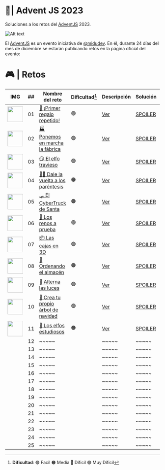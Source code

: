 # 🎄| Advent JS 2023

Soluciones a los retos del [AdventJS](https://adventjs.dev/) 2023.

![Alt text](./lib/rank.png)

El [AdventJS](https://adventjs.dev/) es un evento iniciativa de
[@midudev](https://midu.dev/). En él, durante 24 días del mes de diciembre se
estarán publicando retos en la página oficial del evento:

# 🎮 | Retos

| IMG                                                                                               | ##  | Nombre del reto                                                                  | Dificultad[^1] | Descripción                                                                       | Solución                                                                        | Tets                                                                              |
| ------------------------------------------------------------------------------------------------- | :-: | -------------------------------------------------------------------------------- | -------------- | --------------------------------------------------------------------------------- | ------------------------------------------------------------------------------- | --------------------------------------------------------------------------------- |
| <img src="https://adventjs.dev/challenges-2023/1.png" width="50" style="object-fit: contain;" />  | 01  | [🎁 ¡Primer regalo repetido!](https://adventjs.dev/es/challenges/2023/1)         | 🟢             | [Ver](https://github.com/jdnarvaez0/AdventJs-2023/blob/main/src/challenges/01.md) | [SPOILER](https://github.com/jdnarvaez0/AdventJs-2023/blob/main/src/code/01.ts) | [Test](https://github.com/jdnarvaez0/AdventJs-2023/blob/main/src/test/01.spec.ts) |
| <img src="https://adventjs.dev/challenges-2023/2.png" width="50" style="object-fit: contain;" />  | 02  | [🏭 Ponemos en marcha la fábrica](https://adventjs.dev/es/challenges/2023/2)     | 🟢             | [Ver](https://github.com/jdnarvaez0/AdventJs-2023/blob/main/src/challenges/02.md) | [SPOILER](https://github.com/jdnarvaez0/AdventJs-2023/blob/main/src/code/02.ts) | [Test](https://github.com/jdnarvaez0/AdventJs-2023/blob/main/src/test/02.spec.ts) |
| <img src="https://adventjs.dev/challenges-2023/3.png" width="50" style="object-fit: contain;" />  | 03  | [😏 El elfo travieso](https://adventjs.dev/es/challenges/2023/3)                 | 🟢             | [Ver](https://github.com/jdnarvaez0/AdventJs-2023/blob/main/src/challenges/03.md) | [SPOILER](https://github.com/jdnarvaez0/AdventJs-2023/blob/main/src/code/03.ts) | [Test](https://github.com/jdnarvaez0/AdventJs-2023/blob/main/src/test/03.spec.ts) |
| <img src="https://adventjs.dev/challenges-2023/4.png" width="50" style="object-fit: contain;" />  | 04  | [😵‍💫 Dale la vuelta a los paréntesis](https://adventjs.dev/es/challenges/2023/4)  | 🟠             | [Ver](https://github.com/jdnarvaez0/AdventJs-2023/blob/main/src/challenges/04.md) | [SPOILER](https://github.com/jdnarvaez0/AdventJs-2023/blob/main/src/code/04.ts) | [Test](https://github.com/jdnarvaez0/AdventJs-2023/blob/main/src/test/04.spec.ts) |
| <img src="https://adventjs.dev/challenges-2023/5.png" width="50" style="object-fit: contain;" />  | 05  | [🛷 El CyberTruck de Santa](https://adventjs.dev/es/challenges/2023/5)           | 🟠             | [Ver](https://github.com/jdnarvaez0/AdventJs-2023/blob/main/src/challenges/05.md) | [SPOILER](https://github.com/jdnarvaez0/AdventJs-2023/blob/main/src/code/05.ts) | [Test](https://github.com/jdnarvaez0/AdventJs-2023/blob/main/src/test/05.spec.ts) |
| <img src="https://adventjs.dev/challenges-2023/6.png" width="50" style="object-fit: contain;" />  | 06  | [🦌 Los renos a prueba](https://adventjs.dev/es/challenges/2023/6)               | 🟢             | [Ver](https://github.com/jdnarvaez0/AdventJs-2023/blob/main/src/challenges/06.md) | [SPOILER](https://github.com/jdnarvaez0/AdventJs-2023/blob/main/src/code/06.ts) | [Test](https://github.com/jdnarvaez0/AdventJs-2023/blob/main/src/test/06.spec.ts) |
| <img src="https://adventjs.dev/challenges-2023/7.png" width="50" style="object-fit: contain;" />  | 07  | [📦 Las cajas en 3D](https://adventjs.dev/es/challenges/2023/7)                  | 🟢             | [Ver](https://github.com/jdnarvaez0/AdventJs-2023/blob/main/src/challenges/07.md) | [SPOILER](https://github.com/jdnarvaez0/AdventJs-2023/blob/main/src/code/07.ts) | [Test](https://github.com/jdnarvaez0/AdventJs-2023/blob/main/src/test/07.spec.ts) |
| <img src="https://adventjs.dev/challenges-2023/8.png" width="50" style="object-fit: contain;" />  | 08  | [🏬 Ordenando el almacén](https://adventjs.dev/es/challenges/2023/8)             | 🟠             | [Ver](https://github.com/jdnarvaez0/AdventJs-2023/blob/main/src/challenges/08.md) | [SPOILER](https://github.com/jdnarvaez0/AdventJs-2023/blob/main/src/code/08.ts) | [Test](https://github.com/jdnarvaez0/AdventJs-2023/blob/main/src/test/08.spec.ts) |
| <img src="https://adventjs.dev/challenges-2023/9.png" width="50" style="object-fit: contain;" />  | 09  | [🚦 Alterna las luces](https://adventjs.dev/es/challenges/2023/9)                | 🟢             | [Ver](https://github.com/jdnarvaez0/AdventJs-2023/blob/main/src/challenges/09.md) | [SPOILER](https://github.com/jdnarvaez0/AdventJs-2023/blob/main/src/code/09.ts) | [Test](https://github.com/jdnarvaez0/AdventJs-2023/blob/main/src/test/09.spec.ts) |
| <img src="https://adventjs.dev/challenges-2023/10.png" width="50" style="object-fit: contain;" /> | 10  | [🎄 Crea tu propio árbol de navidad](https://adventjs.dev/es/challenges/2023/10) | 🟢             | [Ver]()                                                                           | [SPOILER]()                                                                     | [Test]()                                                                          |
| <img src="https://adventjs.dev/challenges-2023/11.png" width="50" style="object-fit: contain;" /> | 11  | [📖 Los elfos estudiosos](https://adventjs.dev/es/challenges/2023/11)            | 🟠             | [Ver]()                                                                           | [SPOILER]()                                                                     | [Test]()                                                                          |
|                                                                                                   | 12  | ~~~~~                                                                            |                | ~~~~~                                                                             | ~~~~~                                                                           | ~~~~~                                                                             |
|                                                                                                   | 13  | ~~~~~                                                                            |                | ~~~~~                                                                             | ~~~~~                                                                           | ~~~~~                                                                             |
|                                                                                                   | 14  | ~~~~~                                                                            |                | ~~~~~                                                                             | ~~~~~                                                                           | ~~~~~                                                                             |
|                                                                                                   | 15  | ~~~~~                                                                            |                | ~~~~~                                                                             | ~~~~~                                                                           | ~~~~~                                                                             |
|                                                                                                   | 16  | ~~~~~                                                                            |                | ~~~~~                                                                             | ~~~~~                                                                           | ~~~~~                                                                             |
|                                                                                                   | 17  | ~~~~~                                                                            |                | ~~~~~                                                                             | ~~~~~                                                                           | ~~~~~                                                                             |
|                                                                                                   | 18  | ~~~~~                                                                            |                | ~~~~~                                                                             | ~~~~~                                                                           | ~~~~~                                                                             |
|                                                                                                   | 19  | ~~~~~                                                                            |                | ~~~~~                                                                             | ~~~~~                                                                           | ~~~~~                                                                             |
|                                                                                                   | 20  | ~~~~~                                                                            |                | ~~~~~                                                                             | ~~~~~                                                                           | ~~~~~                                                                             |
|                                                                                                   | 21  | ~~~~~                                                                            |                | ~~~~~                                                                             | ~~~~~                                                                           | ~~~~~                                                                             |
|                                                                                                   | 22  | ~~~~~                                                                            |                | ~~~~~                                                                             | ~~~~~                                                                           | ~~~~~                                                                             |
|                                                                                                   | 23  | ~~~~~                                                                            |                | ~~~~~                                                                             | ~~~~~                                                                           | ~~~~~                                                                             |
|                                                                                                   | 24  | ~~~~~                                                                            |                | ~~~~~                                                                             | ~~~~~                                                                           | ~~~~~                                                                             |
|                                                                                                   | 25  | ~~~~~                                                                            |                | ~~~~~                                                                             | ~~~~~                                                                           | ~~~~~                                                                             |

[^1]: **Dificultad**: 🟢 Facil 🟠 Media 🔴 Dificil 🟣 Muy Dificil
[^2]: Dificultad un poco elevada
